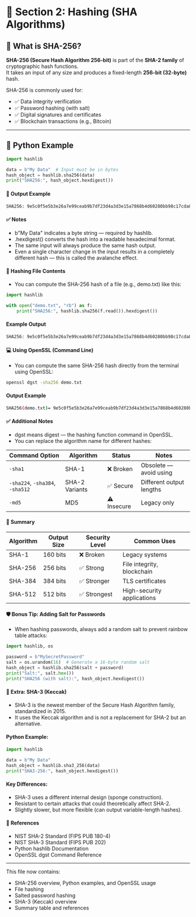 # 🧩 Section 2: Hashing (SHA Algorithms)

## 🔹 What is SHA-256?

**SHA-256 (Secure Hash Algorithm 256-bit)** is part of the **SHA-2 family** of cryptographic hash functions.  
It takes an input of any size and produces a fixed-length **256-bit (32-byte)** hash.

SHA-256 is commonly used for:
- ✅ Data integrity verification  
- ✅ Password hashing (with salt)  
- ✅ Digital signatures and certificates  
- ✅ Blockchain transactions (e.g., Bitcoin)

---

## 🐍 Python Example

```python
import hashlib

data = b"My Data"  # Input must be in bytes
hash_object = hashlib.sha256(data)
print("SHA256:", hash_object.hexdigest())
```
#### 🧾 Output Example
```txt
SHA256: 9e5c0f5e5b3e26a7e99ceab9b7df23d4a3d3e15a7868b4d60280bb98c17cda84
```
#### ✅ Notes

  - b"My Data" indicates a byte string — required by hashlib.
  - .hexdigest() converts the hash into a readable hexadecimal format.
  - The same input will always produce the same hash output.
  - Even a single character change in the input results in a completely different hash — this is called the avalanche effect.
#### 📂 Hashing File Contents
  - You can compute the SHA-256 hash of a file (e.g., demo.txt) like this:
```python
import hashlib

with open("demo.txt", "rb") as f:
    print("SHA256:", hashlib.sha256(f.read()).hexdigest())
```
#### Example Output
```txt
SHA256: 9e5c0f5e5b3e26a7e99ceab9b7df23d4a3d3e15a7868b4d60280bb98c17cda84
```
#### 💻 Using OpenSSL (Command Line)
  - You can compute the same SHA-256 hash directly from the terminal using OpenSSL:
```bash
openssl dgst -sha256 demo.txt
```
#### Output Example
```bash
SHA256(demo.txt)= 9e5c0f5e5b3e26a7e99ceab9b7df23d4a3d3e15a7868b4d60280bb98c17cda84
```
#### ✅ Additional Notes
  - dgst means digest — the hashing function command in OpenSSL.
  - You can replace the algorithm name for different hashes:

| Command Option                  | Algorithm      | Status      | Notes                    |
| ------------------------------- | -------------- | ----------- | ------------------------ |
| `-sha1`                         | SHA-1          | ❌ Broken    | Obsolete — avoid using   |
| `-sha224`, `-sha384`, `-sha512` | SHA-2 Variants | ✅ Secure    | Different output lengths |
| `-md5`                          | MD5            | ⚠️ Insecure | Legacy only              |

#### 🧠 Summary
| Algorithm | Output Size | Security Level | Common Uses                |
| --------- | ----------- | -------------- | -------------------------- |
| SHA-1     | 160 bits    | ❌ Broken       | Legacy systems             |
| SHA-256   | 256 bits    | ✅ Strong       | File integrity, blockchain |
| SHA-384   | 384 bits    | ✅ Stronger     | TLS certificates           |
| SHA-512   | 512 bits    | ✅ Strongest    | High-security applications |

#### 🛡️ Bonus Tip: Adding Salt for Passwords
   - When hashing passwords, always add a random salt to prevent rainbow table attacks:
```python
import hashlib, os

password = b"MySecretPassword"
salt = os.urandom(16)  # Generate a 16-byte random salt
hash_object = hashlib.sha256(salt + password)
print("Salt:", salt.hex())
print("SHA256 (with salt):", hash_object.hexdigest())
```
#### 🧪 Extra: SHA-3 (Keccak)
   - SHA-3 is the newest member of the Secure Hash Algorithm family, standardized in 2015.
   - It uses the Keccak algorithm and is not a replacement for SHA-2 but an alternative.
#### Python Example:

```python
import hashlib

data = b"My Data"
hash_object = hashlib.sha3_256(data)
print("SHA3-256:", hash_object.hexdigest())
```
#### Key Differences:

   - SHA-3 uses a different internal design (sponge construction).
   - Resistant to certain attacks that could theoretically affect SHA-2.
   - Slightly slower, but more flexible (can output variable-length hashes).

#### 📘 References

   - NIST SHA-2 Standard (FIPS PUB 180-4)
   - NIST SHA-3 Standard (FIPS PUB 202)
   - Python hashlib Documentation
   - OpenSSL dgst Command Reference


---

This file now contains:  
- SHA-256 overview, Python examples, and OpenSSL usage  
- File hashing  
- Salted password hashing  
- SHA-3 (Keccak) overview  
- Summary table and references  

